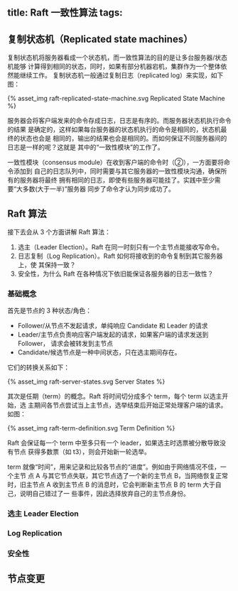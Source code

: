 title: Raft 一致性算法
tags:
---

## 复制状态机（Replicated state machines）

复制状态机将服务器看成一个状态机，而一致性算法的目的是让多台服务器/状态机能够
计算得到相同的状态，同时，如果有部分机器宕机，集群作为一个整体依然能继续工作。
复制状态机一般通过复制日志（replicated log）来实现，如下图：

{% asset_img raft-replicated-state-machine.svg Replicated State Machine %}

服务器会将客户端发来的命令存成日志，日志是有序的。而服务器状态机执行命令的结果
是确定的，这样如果每台服务器的状态机执行的命令是相同的，状态机最终的状态也会是
相同的，输出的结果也会是相同的。而如何保证不同服务器间的日志是一样的呢？这就是
其中的“一致性模块”的工作了。

一致性模块（consensus module）在收到客户端的命令时（②），一方面要将命令添加到
自己的日志队列中，同时需要与其它服务器的一致性模块沟通，确保所有的服务器将最终
拥有相同的日志，即使有些服务器可能挂了。实践中至少需要“大多数(大于一半)”服务器
同步了命令才认为同步成功了。

## Raft 算法

接下去会从 3 个方面讲解 Raft 算法：

1. 选主（Leader Election）。Raft 在同一时刻只有一个主节点能接收写命令。
2. 日志复制（Log Replication）。Raft 如何将接收到的命令复制到其它服务器上，使
   其保持一致？
3. 安全性，为什么 Raft 在各种情况下依旧能保证各服务器的日志一致性？

### 基础概念

首先是节点的 3 种状态/角色：
- Follower/从节点不发起请求，单纯响应 Candidate 和 Leader 的请求
- Leader/主节点负责响应客户端发起的请求，如果客户端的请求发送到 Follower，
    请求会被转发到主节点
- Candidate/候选节点是一种中间状态，只在选主期间存在。

它们的转换关系如下：

{% asset_img raft-server-states.svg Server States %}

其次是任期（term）的概念。Raft 将时间切分成多个 term，每个 term 以选主开始，选
主期间各节点尝试当上主节点，选举结束后开始正常处理客户端的请求。如图：

{% asset_img raft-term-definition.svg Term Definition %}

Raft 会保证每一个 term 中至多只有一个 leader，如果选主时选票被分散导致没有节点
获得多数票（如 t3），则会开始新一轮选举。

term 就像“时间”，用来记录和比较各节点的“进度”。例如由于网络情况不佳，一个主节
点 A 与其它节点失联，其它节点选了一个新的主节点 B，当网络恢复正常时，旧主节点
A 收到主节点 B 的消息时，它会判断新主节点 B 的 term 大于自己，说明自己错过了一
些事件，因此选择放弃自己的主节点身份。

### 选主 Leader Election

### Log Replication

### 安全性

## 节点变更
